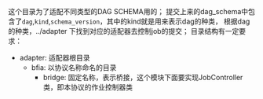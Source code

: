 这个目录为了适配不同类型的DAG SCHEMA用的；
提交上来的dag_schema中包含了`dag`,`kind`,`schema_version`，其中的kind就是用来表示dag的种类，
根据dag的种类，../adapter 下找到对应的适配器去控制job的提交；
目录结构有一定要求：
- adapter: 适配器根目录
    - bfia: 以协议名称命名的目录
        - bridge: 固定名称，表示桥接，这个模块下面要实现JobController类，即本协议的作业控制器类